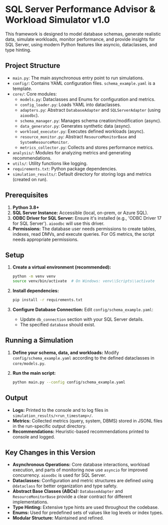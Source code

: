 # SQL Server Performance Advisor & Workload Simulator v1.0

This framework is designed to model database schemas, generate realistic data,
simulate workloads, monitor performance, and provide insights for SQL Server,
using modern Python features like asyncio, dataclasses, and type hinting.

## Project Structure

- `main.py`: The main asynchronous entry point to run simulations.
- `config/`: Contains YAML configuration files. `schema_example.yaml` is a template.
- `core/`: Core modules:
    - `models.py`: Dataclasses and Enums for configuration and metrics.
    - `config_loader.py`: Loads YAML into dataclasses.
    - `adapters.py`: Abstract `DatabaseAdapter` and `SQLServerAdapter` (using `aioodbc`).
    - `schema_manager.py`: Manages schema creation/modification (async).
    - `data_generator.py`: Generates synthetic data (async).
    - `workload_executor.py`: Executes defined workloads (async).
    - `resource_monitor.py`: Abstract `ResourceMonitorBase` and `SystemResourceMonitor`.
    - `metrics_collector.py`: Collects and stores performance metrics.
- `analysis/`: Modules for analyzing metrics and generating recommendations.
- `utils/`: Utility functions like logging.
- `requirements.txt`: Python package dependencies.
- `simulation_results/`: Default directory for storing logs and metrics (created on run).

## Prerequisites

1.  **Python 3.8+**
2.  **SQL Server Instance:** Accessible (local, on-prem, or Azure SQL).
3.  **ODBC Driver for SQL Server:** Ensure it's installed (e.g., 'ODBC Driver 17 for SQL Server').
    `aioodbc` will use this driver.
4.  **Permissions:** The database user needs permissions to create tables, indexes,
    read DMVs, and execute queries. For OS metrics, the script needs appropriate
    permissions.

## Setup

1.  **Create a virtual environment (recommended):**
    ```bash
    python -m venv venv
    source venv/bin/activate  # On Windows: venv\\Scripts\\activate
    ```

2.  **Install dependencies:**
    ```bash
    pip install -r requirements.txt
    ```

3.  **Configure Database Connection:**
    Edit `config/schema_example.yaml`:
    - Update `db_connection` section with your SQL Server details.
    - The specified `database` should exist.

## Running a Simulation

1.  **Define your schema, data, and workloads:**
    Modify `config/schema_example.yaml` according to the defined dataclasses in `core/models.py`.

2.  **Run the main script:**
    ```bash
    python main.py --config config/schema_example.yaml
    ```

## Output

- **Logs:** Printed to the console and to log files in `simulation_results/<run_timestamp>/`.
- **Metrics:** Collected metrics (query, system, DBMS) stored in JSONL files in the run-specific output directory.
- **Recommendations:** Heuristic-based recommendations printed to console and logged.

## Key Changes in this Version

- **Asynchronous Operations:** Core database interactions, workload execution, and parts of monitoring now use `asyncio` for improved concurrency. `aioodbc` is used for SQL Server.
- **Dataclasses:** Configuration and metric structures are defined using `@dataclass` for better organization and type safety.
- **Abstract Base Classes (ABCs):** `DatabaseAdapter` and `ResourceMonitorBase` provide a clear contract for different implementations.
- **Type Hinting:** Extensive type hints are used throughout the codebase.
- **Enums:** Used for predefined sets of values like log levels or index types.
- **Modular Structure:** Maintained and refined.
